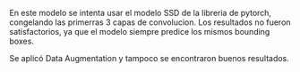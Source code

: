 En este modelo se intenta usar el modelo SSD de la libreria de pytorch, congelando las primerras 3 capas de convolucion.
Los resultados no fueron satisfactorios, ya que el modelo siempre predice los mismos bounding boxes.

Se aplicó Data Augmentation y tampoco se encontraron buenos resultados.
